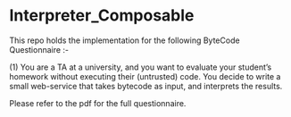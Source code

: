 # Interpreter_Composable
 This repo holds the implementation for the following ByteCode Questionnaire :-
 
(1) You are a TA at a university, and you want to evaluate your student’s homework
without executing their (untrusted) code. You decide to write a small
web-service that takes bytecode as input, and interprets the results.

Please refer to the pdf for the full questionnaire.
